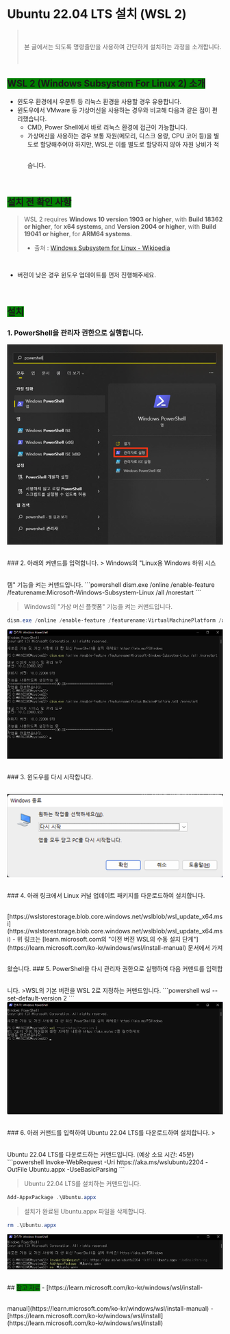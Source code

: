 # Ubuntu 22.04 LTS 설치 (WSL 2)

> 본 글에서는 되도록 명령줄만을 사용하여 간단하게 설치하는 과정을 소개합니다.
<span style="line-height: 80px;"></span>
## <span style="background: green;">WSL 2 (Windows Subsystem For Linux 2) 소개</span>
- 윈도우 환경에서 우분투 등 리눅스 환경을 사용할 경우 유용합니다.
- 윈도우에서 VMware 등 가상머신을 사용하는 경우와 비교해 다음과 같은 점이 편리했습니다.
	- CMD, Power Shell에서 바로 리눅스 환경에 접근이 가능합니다.
	- 가상머신을 사용하는 경우 보통 자원(메모리, 디스크 용량, CPU 코어 등)을 별도로 할당해주어야 하지만, WSL은 이를 별도로 할당하지 않아 자원 낭비가 적습니다.
<span style="line-height: 80px;"></span>
## <span style="background: green;">설치 전 확인 사항</span>
>WSL 2 requires **Windows 10 version 1903 or higher**, with **Build 18362 or higher**, for **x64 systems**, and **Version 2004 or higher**, with **Build 19041 or higher**, for **ARM64 systems**.
>- 출처 : [Windows Subsystem for Linux - Wikipedia](https://en.wikipedia.org/wiki/Windows_Subsystem_for_Linux)
- 버전이 낮은 경우 윈도우 업데이트를 먼저 진행해주세요.
<span style="line-height: 80px;"></span>
## <span style="background: green;">설치</span>
### 1. PowerShell을 관리자 권한으로 실행합니다.
<div style="text-align: center;"><img style="max-width: 100%;" src="https://github.com/kwangwan/markdownFiles/blob/main/blog/image/PowerShell%20%EA%B4%80%EB%A6%AC%EC%9E%90%EA%B6%8C%ED%95%9C%20%EC%8B%A4%ED%96%89.png?raw=true"></div>
<span style="line-height: 80px;"></span>
### 2. 아래의 커맨드를 입력합니다.
> Windows의 "Linux용 Windows 하위 시스템" 기능을 켜는 커맨드입니다.
```powershell
dism.exe /online /enable-feature /featurename:Microsoft-Windows-Subsystem-Linux /all /norestart
```

> Windows의 "가상 머신 플랫폼" 기능을 켜는 커맨드입니다.
```powershell
dism.exe /online /enable-feature /featurename:VirtualMachinePlatform /all /norestart
```
<div style="text-align: center;"><img style="max-width: 100%;" src="https://github.com/kwangwan/markdownFiles/blob/main/blog/image/PowerShell%20WSL%20%EA%B8%B0%EB%8A%A5%20%EC%BC%9C%EA%B8%B0.png?raw=true"></div>
<span style="line-height: 80px;"></span>
### 3. 윈도우를 다시 시작합니다.
<div style="text-align: center;"><img style="max-width: 100%;" src="https://github.com/kwangwan/markdownFiles/blob/main/blog/image/%EC%9C%88%EB%8F%84%EC%9A%B0%20%EB%8B%A4%EC%8B%9C%20%EC%8B%9C%EC%9E%91.png?raw=true"></div>
<span style="line-height: 80px;"></span>
### 4. 아래 링크에서 Linux 커널 업데이트 패키지를 다운로드하여 설치합니다.
[https://wslstorestorage.blob.core.windows.net/wslblob/wsl_update_x64.msi](https://wslstorestorage.blob.core.windows.net/wslblob/wsl_update_x64.msi)
- 위 링크는 [learn.microsoft.com의 "이전 버전 WSL의 수동 설치 단계"](https://learn.microsoft.com/ko-kr/windows/wsl/install-manual) 문서에서 가져왔습니다.
<span style="line-height: 80px;"></span>
### 5. PowerShell을 다시 관리자 권한으로 실행하여 다음 커맨드를 입력합니다.
>WSL의 기본 버전을 WSL 2로 지정하는 커맨드입니다.
```powershell
wsl --set-default-version 2
```
<div style="text-align: center;"><img style="max-width: 100%;" src="https://github.com/kwangwan/markdownFiles/blob/main/blog/image/PowerShell%20WSL2%20%EC%84%A4%EC%A0%95.png?raw=true"></div>
<span style="line-height: 80px;"></span>
### 6. 아래 커맨드를 입력하여 Ubuntu 22.04 LTS를 다운로드하여 설치합니다.
> Ubuntu 22.04 LTS를 다운로드하는 커맨드입니다. (예상 소요 시간: 45분)
```powershell
Invoke-WebRequest -Uri https://aka.ms/wslubuntu2204 -OutFile Ubuntu.appx -UseBasicParsing
```

> Ubuntu 22.04 LTS를 설치하는 커맨드입니다.
```powershell
Add-AppxPackage .\Ubuntu.appx
```

> 설치가 완료된 Ubuntu.appx 파일을 삭제합니다.
```powershell
rm .\Ubuntu.appx
```
<div style="text-align: center;"><img style="max-width: 100%;" src="https://github.com/kwangwan/markdownFiles/blob/main/blog/image/PowerShell%20Ubuntu%20%EB%8B%A4%EC%9A%B4%EB%A1%9C%EB%93%9C%20%EB%B0%8F%20%EC%84%A4%EC%B9%98.png?raw=true"></div>
<span style="line-height: 80px;"></span>
## <span style="background: green;">참고 자료</span>
- [https://learn.microsoft.com/ko-kr/windows/wsl/install-manual](https://learn.microsoft.com/ko-kr/windows/wsl/install-manual)
- [https://learn.microsoft.com/ko-kr/windows/wsl/install](https://learn.microsoft.com/ko-kr/windows/wsl/install)